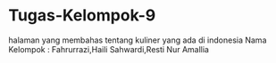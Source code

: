 # Tugas-Kelompok-9
halaman yang membahas tentang kuliner yang ada di indonesia
Nama Kelompok : Fahrurrazi,Haili Sahwardi,Resti Nur Amallia
